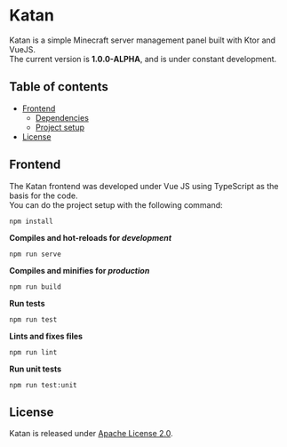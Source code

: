 # Katan
Katan is a simple Minecraft server management panel built with Ktor and VueJS.\
The current version is **1.0.0-ALPHA**, and is under constant development.


## Table of contents
* [Frontend](https://github.com/DevNatan/KaTan#frontend)
  * [Dependencies](https://github.com/DevNatan/KaTan#project-setup)
  * [Project setup](https://github.com/DevNatan/KaTan#project-setup)
* [License](https://github.com/DevNatan/KaTan#license)


## Frontend
The Katan frontend was developed under Vue JS using TypeScript as the basis for the code.\
You can do the project setup with the following command:
```
npm install
```

**Compiles and hot-reloads for _development_**
```
npm run serve
```

**Compiles and minifies for _production_**
```
npm run build
```

**Run tests**
```
npm run test
```

**Lints and fixes files**
```
npm run lint
```

**Run unit tests**
```
npm run test:unit
```

## License
Katan is released under [Apache License 2.0](https://github.com/DevNatan/KaTan/blob/master/LICENSE).
